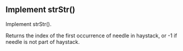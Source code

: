 

Implement strStr() 
---


Implement strStr().


Returns the index of the first occurrence of needle in haystack, or -1 if needle is not part of haystack.



